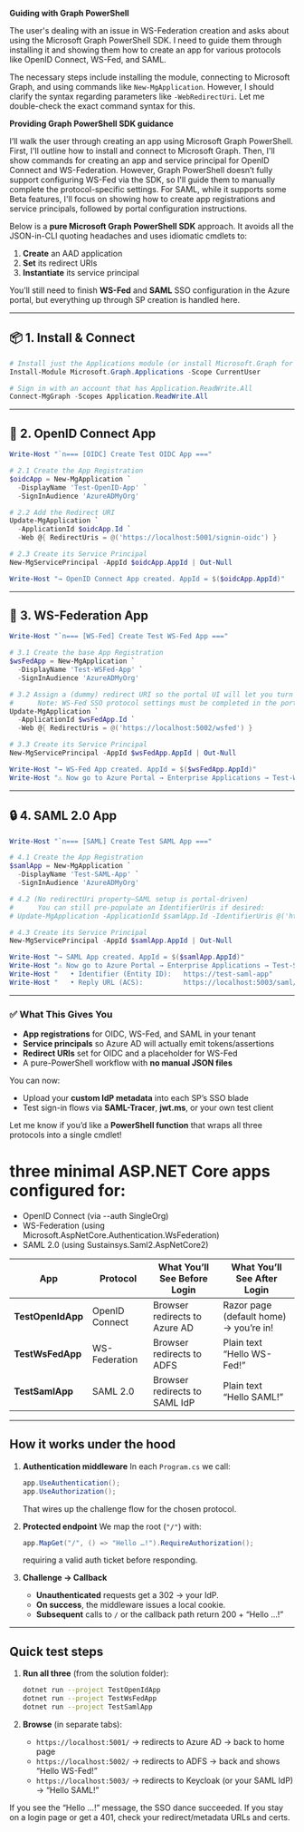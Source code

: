 **Guiding with Graph PowerShell**

The user's dealing with an issue in WS-Federation creation and asks about using the Microsoft Graph PowerShell SDK. I need to guide them through installing it and showing them how to create an app for various protocols like OpenID Connect, WS-Fed, and SAML.

The necessary steps include installing the module, connecting to Microsoft Graph, and using commands like `New-MgApplication`. However, I should clarify the syntax regarding parameters like `-WebRedirectUri`. Let me double-check the exact command syntax for this.

**Providing Graph PowerShell SDK guidance**

I’ll walk the user through creating an app using Microsoft Graph PowerShell. First, I'll outline how to install and connect to Microsoft Graph. Then, I'll show commands for creating an app and service principal for OpenID Connect and WS-Federation. However, Graph PowerShell doesn’t fully support configuring WS-Fed via the SDK, so I'll guide them to manually complete the protocol-specific settings. For SAML, while it supports some Beta features, I'll focus on showing how to create app registrations and service principals, followed by portal configuration instructions.



Below is a **pure Microsoft Graph PowerShell SDK** approach. It avoids all the JSON-in-CLI quoting headaches and uses idiomatic cmdlets to:

1. **Create** an AAD application
2. **Set** its redirect URIs
3. **Instantiate** its service principal

You’ll still need to finish **WS-Fed** and **SAML** SSO configuration in the Azure portal, but everything up through SP creation is handled here.

---

## 📦 1. Install & Connect

```powershell
# Install just the Applications module (or install Microsoft.Graph for everything)
Install-Module Microsoft.Graph.Applications -Scope CurrentUser

# Sign in with an account that has Application.ReadWrite.All
Connect-MgGraph -Scopes Application.ReadWrite.All
```

---

## 🔑 2. OpenID Connect App

```powershell
Write-Host "`n=== [OIDC] Create Test OIDC App ==="

# 2.1 Create the App Registration
$oidcApp = New-MgApplication `
  -DisplayName 'Test-OpenID-App' `
  -SignInAudience 'AzureADMyOrg'

# 2.2 Add the Redirect URI
Update-MgApplication `
  -ApplicationId $oidcApp.Id `
  -Web @{ RedirectUris = @('https://localhost:5001/signin-oidc') }

# 2.3 Create its Service Principal
New-MgServicePrincipal -AppId $oidcApp.AppId | Out-Null

Write-Host "→ OpenID Connect App created. AppId = $($oidcApp.AppId)"
```

---

## 🔗 3. WS-Federation App

```powershell
Write-Host "`n=== [WS-Fed] Create Test WS-Fed App ==="

# 3.1 Create the base App Registration
$wsFedApp = New-MgApplication `
  -DisplayName 'Test-WSFed-App' `
  -SignInAudience 'AzureADMyOrg'

# 3.2 Assign a (dummy) redirect URI so the portal UI will let you turn on WS-Fed
#      Note: WS-Fed SSO protocol settings must be completed in the portal.
Update-MgApplication `
  -ApplicationId $wsFedApp.Id `
  -Web @{ RedirectUris = @('https://localhost:5002/wsfed') }

# 3.3 Create its Service Principal
New-MgServicePrincipal -AppId $wsFedApp.AppId | Out-Null

Write-Host "→ WS-Fed App created. AppId = $($wsFedApp.AppId)"
Write-Host "⚠️ Now go to Azure Portal → Enterprise Applications → Test-WSFed-App → Single sign-on → WS-Federation to finish configuration."
```

---

## 🔒 4. SAML 2.0 App

```powershell
Write-Host "`n=== [SAML] Create Test SAML App ==="

# 4.1 Create the App Registration
$samlApp = New-MgApplication `
  -DisplayName 'Test-SAML-App' `
  -SignInAudience 'AzureADMyOrg'

# 4.2 (No redirectUri property—SAML setup is portal-driven)
#      You can still pre-populate an IdentifierUris if desired:
# Update-MgApplication -ApplicationId $samlApp.Id -IdentifierUris @('https://test-saml-app')

# 4.3 Create its Service Principal
New-MgServicePrincipal -AppId $samlApp.AppId | Out-Null

Write-Host "→ SAML App created. AppId = $($samlApp.AppId)"
Write-Host "⚠️ Now go to Azure Portal → Enterprise Applications → Test-SAML-App → Single sign-on → SAML to configure:"
Write-Host "   • Identifier (Entity ID):   https://test-saml-app"
Write-Host "   • Reply URL (ACS):          https://localhost:5003/saml/acs"
```

---

### ✅ What This Gives You

* **App registrations** for OIDC, WS-Fed, and SAML in your tenant
* **Service principals** so Azure AD will actually emit tokens/assertions
* **Redirect URIs** set for OIDC and a placeholder for WS-Fed
* A pure-PowerShell workflow with **no manual JSON files**

You can now:

* Upload your **custom IdP metadata** into each SP’s SSO blade
* Test sign-in flows via **SAML-Tracer**, **jwt.ms**, or your own test client

Let me know if you’d like a **PowerShell function** that wraps all three protocols into a single cmdlet!


# three minimal ASP.NET Core apps configured for:

- OpenID Connect (via --auth SingleOrg)
- WS-Federation (using Microsoft.AspNetCore.Authentication.WsFederation)
- SAML 2.0 (using Sustainsys.Saml2.AspNetCore2)



| App               | Protocol       | What You’ll See Before Login  | What You’ll See After Login            |
| ----------------- | -------------- | ----------------------------- | -------------------------------------- |
| **TestOpenIdApp** | OpenID Connect | Browser redirects to Azure AD | Razor page (default home) → you’re in! |
| **TestWsFedApp**  | WS-Federation  | Browser redirects to ADFS     | Plain text “Hello WS-Fed!”             |
| **TestSamlApp**   | SAML 2.0       | Browser redirects to SAML IdP | Plain text “Hello SAML!”               |

---

## How it works under the hood

1. **Authentication middleware**
   In each `Program.cs` we call:

   ```csharp
   app.UseAuthentication();
   app.UseAuthorization();
   ```

   That wires up the challenge flow for the chosen protocol.

2. **Protected endpoint**
   We map the root (`"/"`) with:

   ```csharp
   app.MapGet("/", () => "Hello …!").RequireAuthorization();
   ```

   requiring a valid auth ticket before responding.

3. **Challenge → Callback**

   * **Unauthenticated** requests get a 302 → your IdP.
   * **On success**, the middleware issues a local cookie.
   * **Subsequent** calls to `/` or the callback path return 200 + “Hello …!”

---

## Quick test steps

1. **Run all three** (from the solution folder):

   ```bash
   dotnet run --project TestOpenIdApp
   dotnet run --project TestWsFedApp
   dotnet run --project TestSamlApp
   ```
2. **Browse** (in separate tabs):

   * `https://localhost:5001/` → redirects to Azure AD → back to home page
   * `https://localhost:5002/` → redirects to ADFS → back and shows “Hello WS-Fed!”
   * `https://localhost:5003/` → redirects to Keycloak (or your SAML IdP) → “Hello SAML!”

If you see the “Hello …!” message, the SSO dance succeeded. If you stay on a login page or get a 401, check your redirect/metadata URLs and certs.
